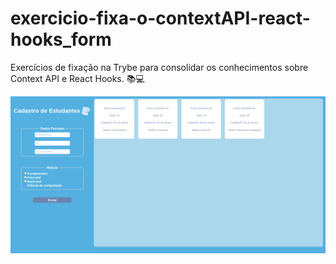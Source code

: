 # exercicio-fixa-o-contextAPI-react-hooks_form

Exercícios de fixação na Trybe para consolidar os conhecimentos sobre Context API e React Hooks.  📚💻

![Screenshot](./form-with-hook/public/Captura%20de%20tela%20de%202022-10-18%2008-51-30.png)
